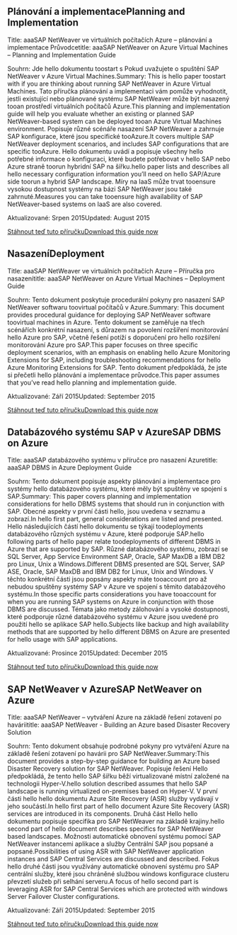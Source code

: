 
## <a name="planning-and-implementation"></a><span data-ttu-id="34c1c-101">Plánování a implementace</span><span class="sxs-lookup"><span data-stu-id="34c1c-101">Planning and Implementation</span></span>
<span data-ttu-id="34c1c-102">Title: aaaSAP NetWeaver ve virtuálních počítačích Azure – plánování a implementace Průvodce</span><span class="sxs-lookup"><span data-stu-id="34c1c-102">title: aaaSAP NetWeaver on Azure Virtual Machines – Planning and Implementation Guide</span></span>

<span data-ttu-id="34c1c-103">Souhrn: Jde hello dokumentu toostart s Pokud uvažujete o spuštění SAP NetWeaver v Azure Virtual Machines.</span><span class="sxs-lookup"><span data-stu-id="34c1c-103">Summary: This is hello paper toostart with if you are thinking about running SAP NetWeaver in Azure Virtual Machines.</span></span> <span data-ttu-id="34c1c-104">Tato příručka plánování a implementaci vám pomůže vyhodnotit, jestli existující nebo plánované systému SAP NetWeaver může být nasazený tooan prostředí virtuálních počítačů Azure.</span><span class="sxs-lookup"><span data-stu-id="34c1c-104">This planning and implementation guide will help you evaluate whether an existing or planned SAP NetWeaver-based system can be deployed tooan Azure Virtual Machines environment.</span></span> <span data-ttu-id="34c1c-105">Popisuje různé scénáře nasazení SAP NetWeaver a zahrnuje SAP konfigurace, které jsou specifické tooAzure.</span><span class="sxs-lookup"><span data-stu-id="34c1c-105">It covers multiple SAP NetWeaver deployment scenarios, and includes SAP configurations that are specific tooAzure.</span></span> <span data-ttu-id="34c1c-106">Hello dokumentu uvádí a popisuje všechny hello potřebné informace o konfiguraci, které budete potřebovat v hello SAP nebo Azure straně toorun hybridní SAP na šířku.</span><span class="sxs-lookup"><span data-stu-id="34c1c-106">hello paper lists and describes all hello necessary configuration information you’ll need on hello SAP/Azure side toorun a hybrid SAP landscape.</span></span> <span data-ttu-id="34c1c-107">Míry na IaaS může trvat tooensure vysokou dostupnost systémy na bázi SAP NetWeaver jsou také zahrnuté.</span><span class="sxs-lookup"><span data-stu-id="34c1c-107">Measures you can take tooensure high availability of SAP NetWeaver-based systems on IaaS are also covered.</span></span>

<span data-ttu-id="34c1c-108">Aktualizované: Srpen 2015</span><span class="sxs-lookup"><span data-stu-id="34c1c-108">Updated: August 2015</span></span>

[<span data-ttu-id="34c1c-109">Stáhnout teď tuto příručku</span><span class="sxs-lookup"><span data-stu-id="34c1c-109">Download this guide now</span></span>](http://go.microsoft.com/fwlink/?LinkId=397963)

## <a name="deployment"></a><span data-ttu-id="34c1c-110">Nasazení</span><span class="sxs-lookup"><span data-stu-id="34c1c-110">Deployment</span></span>
<span data-ttu-id="34c1c-111">Title: aaaSAP NetWeaver ve virtuálních počítačích Azure – Příručka pro nasazení</span><span class="sxs-lookup"><span data-stu-id="34c1c-111">title: aaaSAP NetWeaver on Azure Virtual Machines – Deployment Guide</span></span>

<span data-ttu-id="34c1c-112">Souhrn: Tento dokument poskytuje procedurální pokyny pro nasazení SAP NetWeaver softwaru toovirtual počítačů v Azure.</span><span class="sxs-lookup"><span data-stu-id="34c1c-112">Summary: This document provides procedural guidance for deploying SAP NetWeaver software toovirtual machines in Azure.</span></span> <span data-ttu-id="34c1c-113">Tento dokument se zaměřuje na třech scénářích konkrétní nasazení, s důrazem na povolení rozšíření monitorování hello Azure pro SAP, včetně řešení potíží s doporučení pro hello rozšíření monitorování Azure pro SAP.</span><span class="sxs-lookup"><span data-stu-id="34c1c-113">This paper focuses on three specific deployment scenarios, with an emphasis on enabling hello Azure Monitoring Extensions for SAP, including troubleshooting recommendations for hello Azure Monitoring Extensions for SAP.</span></span> <span data-ttu-id="34c1c-114">Tento dokument předpokládá, že jste si přečetli hello plánování a implementace průvodce.</span><span class="sxs-lookup"><span data-stu-id="34c1c-114">This paper assumes that you’ve read hello planning and implementation guide.</span></span>

<span data-ttu-id="34c1c-115">Aktualizované: Září 2015</span><span class="sxs-lookup"><span data-stu-id="34c1c-115">Updated: September 2015</span></span>

[<span data-ttu-id="34c1c-116">Stáhnout teď tuto příručku</span><span class="sxs-lookup"><span data-stu-id="34c1c-116">Download this guide now</span></span>](http://go.microsoft.com/fwlink/?LinkId=397964)

## <a name="sap-dbms-on-azure"></a><span data-ttu-id="34c1c-117">Databázového systému SAP v Azure</span><span class="sxs-lookup"><span data-stu-id="34c1c-117">SAP DBMS on Azure</span></span>
<span data-ttu-id="34c1c-118">Title: aaaSAP databázového systému v příručce pro nasazení Azure</span><span class="sxs-lookup"><span data-stu-id="34c1c-118">title: aaaSAP DBMS in Azure Deployment Guide</span></span>

<span data-ttu-id="34c1c-119">Souhrn: Tento dokument popisuje aspekty plánování a implementace pro systémy hello databázového systému, které měly být spuštěny ve spojení s SAP.</span><span class="sxs-lookup"><span data-stu-id="34c1c-119">Summary: This paper covers planning and implementation considerations for hello DBMS systems that should run in conjunction with SAP.</span></span> <span data-ttu-id="34c1c-120">Obecné aspekty v první části hello, jsou uvedena v seznamu a zobrazí.</span><span class="sxs-lookup"><span data-stu-id="34c1c-120">In hello first part, general considerations are listed and presented.</span></span> <span data-ttu-id="34c1c-121">Hello následujících částí hello dokumentu se týkají toodeployments databázového různých systému v Azure, které podporuje SAP.</span><span class="sxs-lookup"><span data-stu-id="34c1c-121">hello following parts of hello paper relate toodeployments of different DBMS in Azure that are supported by SAP.</span></span> <span data-ttu-id="34c1c-122">Různé databázového systému, zobrazí se SQL Server, App Service Environment SAP, Oracle, SAP MaxDB a IBM DB2 pro Linux, Unix a Windows.</span><span class="sxs-lookup"><span data-stu-id="34c1c-122">Different DBMS presented are SQL Server, SAP ASE, Oracle, SAP MaxDB and IBM DB2 for Linux, Unix and Windows.</span></span> <span data-ttu-id="34c1c-123">V těchto konkrétní části jsou popsány aspekty máte tooaccount pro až nebudou spuštěny systémy SAP v Azure ve spojení s těmito databázového systému.</span><span class="sxs-lookup"><span data-stu-id="34c1c-123">In those specific parts considerations you have tooaccount for when you are running SAP systems on Azure in conjunction with those DBMS are discussed.</span></span> <span data-ttu-id="34c1c-124">Témata jako metody zálohování a vysoké dostupnosti, které podporuje různé databázového systému v Azure jsou uvedené pro použití hello se aplikace SAP hello.</span><span class="sxs-lookup"><span data-stu-id="34c1c-124">Subjects like backup and high availability methods that are supported by hello different DBMS on Azure are presented for hello usage with SAP applications.</span></span>

<span data-ttu-id="34c1c-125">Aktualizované: Prosince 2015</span><span class="sxs-lookup"><span data-stu-id="34c1c-125">Updated: December 2015</span></span>

[<span data-ttu-id="34c1c-126">Stáhnout teď tuto příručku</span><span class="sxs-lookup"><span data-stu-id="34c1c-126">Download this guide now</span></span>](http://go.microsoft.com/fwlink/?LinkId=397965)

## <a name="sap-netweaver-on-azure"></a><span data-ttu-id="34c1c-127">SAP NetWeaver v Azure</span><span class="sxs-lookup"><span data-stu-id="34c1c-127">SAP NetWeaver on Azure</span></span>
<span data-ttu-id="34c1c-128">Title: aaaSAP NetWeaver – vytváření Azure na základě řešení zotavení po havárii</span><span class="sxs-lookup"><span data-stu-id="34c1c-128">title: aaaSAP NetWeaver - Building an Azure based Disaster Recovery Solution</span></span>

<span data-ttu-id="34c1c-129">Souhrn: Tento dokument obsahuje podrobné pokyny pro vytváření Azure na základě řešení zotavení po havárii pro SAP NetWeaver.</span><span class="sxs-lookup"><span data-stu-id="34c1c-129">Summary:This document provides a step-by-step guidance for building an Azure based Disaster Recovery solution for SAP NetWeaver.</span></span> <span data-ttu-id="34c1c-130">Popisuje řešení Hello předpokládá, že tento hello SAP šířku běží virtualizované místní založené na technologii Hyper-V.</span><span class="sxs-lookup"><span data-stu-id="34c1c-130">hello solution described assumes that hello SAP landscape is running virtualized on-premises based on Hyper-V.</span></span> <span data-ttu-id="34c1c-131">V první části hello hello dokumentu Azure Site Recovery (ASR) služby vydávají v jeho součástí.</span><span class="sxs-lookup"><span data-stu-id="34c1c-131">In hello first part of hello document Azure Site Recovery (ASR) services are introduced in its components.</span></span> <span data-ttu-id="34c1c-132">Druhá část Hello hello dokumentu popisuje specifika pro SAP NetWeaver na základě krajiny.</span><span class="sxs-lookup"><span data-stu-id="34c1c-132">hello second part of hello document describes specifics for SAP NetWeaver based landscapes.</span></span> <span data-ttu-id="34c1c-133">Možnosti automatické obnovení systému pomocí SAP NetWeaver instancemi aplikace a služby Centrální SAP jsou popsané a popsané.</span><span class="sxs-lookup"><span data-stu-id="34c1c-133">Possibilities of using ASR with SAP NetWeaver application instances and SAP Central Services are discussed and described.</span></span> <span data-ttu-id="34c1c-134">Fokus hello druhé části jsou využívány automatické obnovení systému pro SAP centrální služby, které jsou chráněné službou windows konfigurace clusteru převzetí služeb při selhání serveru.</span><span class="sxs-lookup"><span data-stu-id="34c1c-134">A focus of hello second part is leveraging ASR for SAP Central Services which are protected with windows Server Failover Cluster configurations.</span></span>

<span data-ttu-id="34c1c-135">Aktualizované: Září 2015</span><span class="sxs-lookup"><span data-stu-id="34c1c-135">Updated: September 2015</span></span>

[<span data-ttu-id="34c1c-136">Stáhnout teď tuto příručku</span><span class="sxs-lookup"><span data-stu-id="34c1c-136">Download this guide now</span></span>](http://go.microsoft.com/fwlink/?LinkID=521971)

